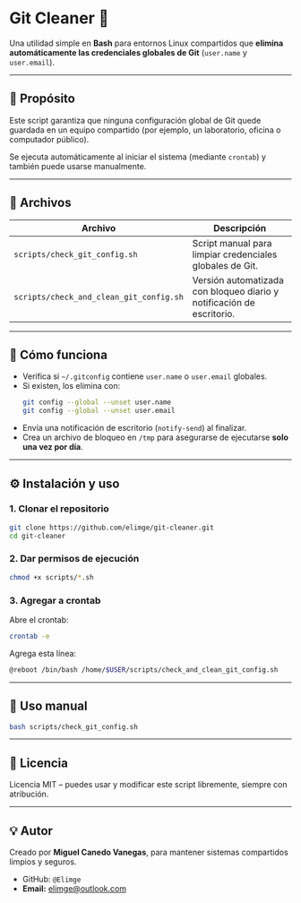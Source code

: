 # Git Cleaner 🧹

Una utilidad simple en **Bash** para entornos Linux compartidos que **elimina automáticamente las credenciales globales de Git** (`user.name` y `user.email`).

---

## 🚀 Propósito

Este script garantiza que ninguna configuración global de Git quede guardada en un equipo compartido (por ejemplo, un laboratorio, oficina o computador público).

Se ejecuta automáticamente al iniciar el sistema (mediante `crontab`) y también puede usarse manualmente.

---

## 📂 Archivos

| Archivo | Descripción |
|----------|--------------|
| `scripts/check_git_config.sh` | Script manual para limpiar credenciales globales de Git. |
| `scripts/check_and_clean_git_config.sh` | Versión automatizada con bloqueo diario y notificación de escritorio. |

---

## 🧠 Cómo funciona

- Verifica si `~/.gitconfig` contiene `user.name` o `user.email` globales.
- Si existen, los elimina con:
  ```bash
  git config --global --unset user.name
  git config --global --unset user.email
  ```
- Envía una notificación de escritorio (`notify-send`) al finalizar.
- Crea un archivo de bloqueo en `/tmp` para asegurarse de ejecutarse **solo una vez por día**.

---

## ⚙️ Instalación y uso

### 1. Clonar el repositorio
```bash
git clone https://github.com/elimge/git-cleaner.git
cd git-cleaner
```

### 2. Dar permisos de ejecución
```bash
chmod +x scripts/*.sh
```

### 3. Agregar a crontab
Abre el crontab:
```bash
crontab -e
```
Agrega esta línea:
```bash
@reboot /bin/bash /home/$USER/scripts/check_and_clean_git_config.sh
```

---

## 🧩 Uso manual
```bash
bash scripts/check_git_config.sh
```

---

## 🪪 Licencia
Licencia MIT – puedes usar y modificar este script libremente, siempre con atribución.

---

## 💡 Autor
Creado por **Miguel Canedo Vanegas**, para mantener sistemas compartidos limpios y seguros.
* GitHub: `@Elimge`
* **Email:** elimge@outlook.com